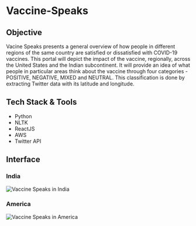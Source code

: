 # Vaccine-Speaks

## Objective

Vacine Speaks presents a general overview of how people in different regions of the same country are satisfied or dissatisfied with COVID-19 vaccines. This portal will depict the impact of the vaccine, regionally, across the United States and the Indian subcontinent. It will provide an idea of what people in particular areas think about the vaccine through four categories - POSITIVE, NEGATIVE, MIXED and NEUTRAL. This classification is done by extracting Twitter data with its latitude and longitude.

## Tech Stack & Tools

<ul>
  <li> Python
    <li> NLTK
      <li> ReactJS
        <li> AWS
          <li> Twitter API
            </ul>

## Interface

### India 
![Vaccine Speaks in India](https://challengepost-s3-challengepost.netdna-ssl.com/photos/production/software_photos/001/416/555/datas/gallery.jpg)

### America
![Vaccine Speaks in America](https://challengepost-s3-challengepost.netdna-ssl.com/photos/production/software_photos/001/416/563/datas/gallery.jpg)
